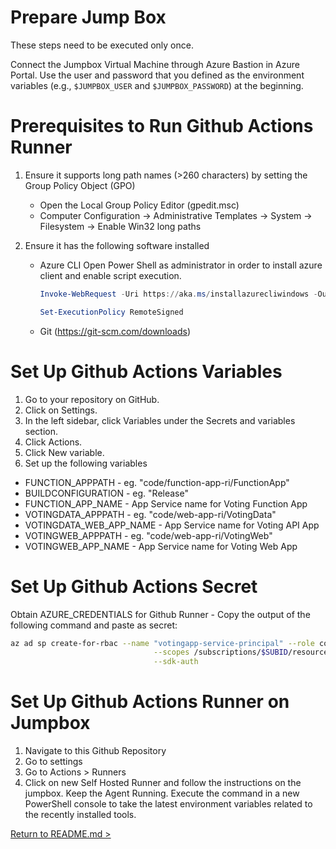 # Prepare Jump Box

These steps need to be executed only once.

Connect the Jumpbox Virtual Machine through Azure Bastion in Azure Portal. Use the user and password that you defined as the environment variables (e.g., `$JUMPBOX_USER` and `$JUMPBOX_PASSWORD`) at the beginning.

# Prerequisites to Run Github Actions Runner

1. Ensure it supports long path names (>260 characters) by setting the Group Policy Object (GPO)
   - Open the Local Group Policy Editor (gpedit.msc)
   - Computer Configuration -> Administrative Templates -> System -> Filesystem -> Enable Win32 long paths
2. Ensure it has the following software installed

   - Azure CLI
   Open Power Shell as administrator in order to install azure client and enable script execution.

      ```powershell
      Invoke-WebRequest -Uri https://aka.ms/installazurecliwindows -OutFile .\AzureCLI.msi; Start-Process msiexec.exe -Wait -ArgumentList '/I AzureCLI.msi /quiet'; rm .\AzureCLI.msi

      Set-ExecutionPolicy RemoteSigned
      ```

   - Git (https://git-scm.com/downloads)

# Set Up Github Actions Variables

1. Go to your repository on GitHub.
2. Click on Settings.
3. In the left sidebar, click Variables under the Secrets and variables section.
4. Click Actions.
5. Click New variable.
6. Set up the following variables

* FUNCTION_APPPATH - eg. "code/function-app-ri/FunctionApp"
* BUILDCONFIGURATION - eg. "Release"
* FUNCTION_APP_NAME - App Service name for Voting Function App
* VOTINGDATA_APPPATH - eg. "code/web-app-ri/VotingData"
* VOTINGDATA_WEB_APP_NAME - App Service name for Voting API App
* VOTINGWEB_APPPATH - eg. "code/web-app-ri/VotingWeb"
* VOTINGWEB_APP_NAME - App Service name for Voting Web App

# Set Up Github Actions Secret

Obtain AZURE_CREDENTIALS for Github Runner - Copy the output of the following command and paste as secret:

```bash
az ad sp create-for-rbac --name "votingapp-service-principal" --role contributor \
                                --scopes /subscriptions/$SUBID/resourceGroups/rg-app-service-environments-centralus \
                                --sdk-auth
```

# Set Up Github Actions Runner on Jumpbox

1. Navigate to this Github Repository
2. Go to settings
3. Go to Actions > Runners
4. Click on new Self Hosted Runner and follow the instructions on the jumpbox. Keep the Agent Running. Execute the command in a new PowerShell console to take the latest environment variables related to the recently installed tools.

[Return to README.md >](./README.md#publish-aspnet-core-web-api-and-function-applications)